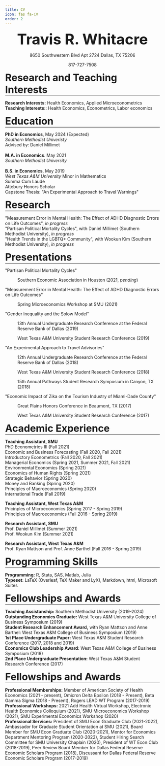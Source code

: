 ```yaml
---
title: CV
icon: fas fa-CV
order: 2
---
```


<font size="12"><p style="text-align: center;"><b>Travis R. Whitacre</b></p></font>
<p style="text-align: center;">8650 Southwestern Blvd Apt 2724 Dallas, TX 75206</p>
<p style="text-align: center;">817-727-7508</p>

<font size="6"><p style="border-bottom:1px solid black;"><b>Research and Teaching Interests</b></p></font>
  <b>Research Interests:</b> Health Economics, Applied Microeconometrics <br>
  <b>Teaching Interests:</b>: Health Economics, Econometrics, Labor economics

<font size="6"><p style="border-bottom:1px solid black;"><b>Education</b></p></font>
<b>PhD in Economics</b>, May 2024 (Expected) <br>
<i>Southern Methodist Univeristy</i> <br>
Advised by: Daniel Millimet <br>
<br>
<b>M.A. in Economics</b>. May 2021 <br>
<i>Southern Methodist University</i> <br>
<br>
<b>B.S. in Economics</b>, May 2019 <br>
<i>West Texas A&M University</i>
Minor in Mathematics <br> Summa Cum Laude <br> Attebury Honors Scholar <br> Capstone Thesis: "An Experimental Approach to Travel Warnings"<br>

<font size="6"><p style="border-bottom:1px solid black;"><b>Research</b></p></font>
"Measurement Error in Mental Health: The Effect of ADHD Diagnostic Errors on Life Outcomes", <i>in progress</i> <br>
"Partisan Political Mortality Cycles", with Daniel Millimet (Southern Methodist University), <i>in progress</i> <br>
"Health Trends in the LGBTQ+ Community", with Wookun Kim (Southern Methodist University), <i>in progress</i> <br>

<font size="6"><p style="border-bottom:1px solid black;"><b>Presentations</b></p></font>
"Partisan Political Mortality Cycles" <br>
<p style ="margin-left: 40px">Southern Economic Association in Houston (2021, <i>pending</i>)</p>
"Measurement Error in Mental Health: The Effect of ADHD Diagnostic Errors on Life Outcomes"
<p style ="margin-left: 40px">Spring Microeconomics Workshop at SMU (2021)</p>
"Gender Inequality and the Solow Model"
<p style ="margin-left: 40px">13th Annual Undergraduate Research Conference at the Federal Reserve Bank of Dallas (2019)</p>
<p style ="margin-left: 40px">West Texas A&M University Student Research Conference (2019)</p>
"An Experimental Approach to Travel Advisories"
<p style ="margin-left: 40px">12th Annual Undergraduate Research Conference at the Federal Reserve Bank of Dallas (2018)</p>
<p style ="margin-left: 40px">West Texas A&M University Student Research Conference (2018)</p>
<p style ="margin-left: 40px">15th Annual Pathways Student Research Symposium in Canyon, TX (2018)</p>
"Economic Impact of Zika on the Tourism Industry of Miami-Dade County"
<p style ="margin-left: 40px">Great Plains Honors Conference in Beaumont, TX (2017)</p>
<p style ="margin-left: 40px">West Texas A&M University Student Research Conference (2017)</p>

<font size="6"><p style="border-bottom:1px solid black;"><b>Academic Experience</b></p></font>
<b>Teaching Assistant, SMU</b> <br>
PhD Econometrics III (Fall 2021) <br>
Economic and Business Forecasting (Fall 2020, Fall 2021) <br>
Introductory Econometrics (Fall 2020, Fall 2021) <br>
Managerial Economics (Spring 2021, Summer 2021, Fall 2021)  <br>
Environmental Economics (Spring 2021) <br>
Economics of Human Rights (Spring 2021) <br>
Strategic Behavior (Spring 2020) <br>
Money and Banking (Spring 2020) <br>
Principles of Macroeconomics (Spring 2020) <br>
International Trade (Fall 2019) <br>

<b>Teaching Assistant, West Texas A&M</b> <br>
Pricinples of Microeconomics (Spring 2017 - Spring 2019) <br>
Principles of Macroeconomics (Fall 2016 - Spring 2019) <br>

<b>Research Assistant, SMU</b> <br>
Prof. Daniel Millimet (Summer 2021) <br>
Prof. Wookun Kim (Summer 2021) <br>

<b>Research Assistant, West Texas A&M</b> <br>
Prof. Ryan Mattson and Prof. Anne Barthel (Fall 2016 - Spring 2019)

<font size="6"><p style="border-bottom:1px solid black;"><b>Programming Skills</b></p></font>
<b>Programming:</b> R, Stata, SAS, Matlab, Julia <br>
<b>Typeset:</b> LaTeX (Overleaf, TeX Maker and LyX), Markdown, html, Microsoft Suites <br>

<font size="6"><p style="border-bottom:1px solid black;"><b>Fellowships and Awards</b></p></font>
<b>Teaching Assistanship:</b> Southern Methodist University (2019-2024) <br>
<b>Outstanding Economics Graduate:</b> West Texas A&M University College of Business Symposium (2019) <br>
<b>Student Research Enhancement Award,</b> with Ryan Mattson and Anne Barthel: West Texas A&M College of Business Symposium (2019) <br>
<b>1st Place Undergraduate Paper:</b> West Texas A&M Student Research Conference (2017, 2018 and 2019) <br>
<b>Economics Club Leadership Award:</b> West Texas A&M College of Business Symposium (2018) <br>
<b>2nd Place Undergraduate Presentation:</b> West Texas A&M Student Research Conference (2017)

<font size="6"><p style="border-bottom:1px solid black;"><b>Fellowships and Awards</b></p></font>
<b>Professional Memberships:</b> Member of American Society of Health Economics (2021 - present), Omicron Delta Epsilon (2018 - Present), Beta Gamma Sigma (2018 - Present), Rogers LEAD WT Program (2017-2019) <br>
<b>Professional Workshops:</b> 2021 Add Health Virtual Workshop, Electronic Health Economics Colloquium (2021), SMU Microeconomics Workshop (2021), SMU Experimental Economics Workshop (2020) <br>
<b>Professional Services:</b> President of SMU Econ Graduate Club (2021-2022), Ambassador for Graduate Student Orientation at SMU (2021), Board Member for SMU Econ Graduate Club (2020-2021), Mentor for Economics Department Mentoring Program (2020-2022), Student Hiring Search Committee for SMU University Chaplain (2020), President of WT Econ Club (2018-2019), Peer Review Board Member for Dallas Federal Reserve Economic Scholars Program (2018), Discussant for Dallas Federal Reserve Economic Scholars Program (2017-2019)

